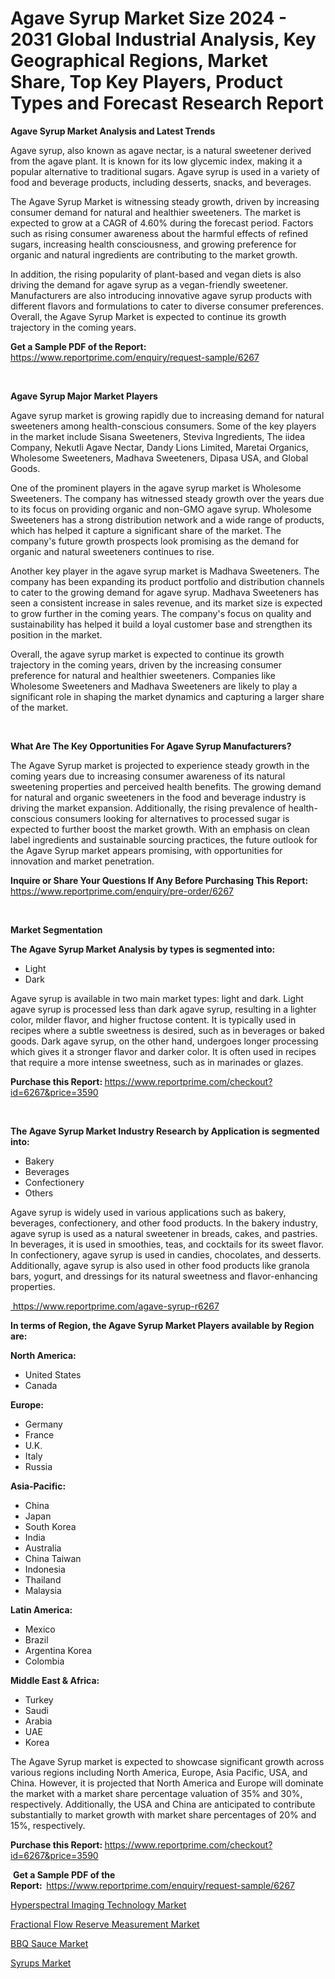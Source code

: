<p><h1>Agave Syrup Market Size 2024 - 2031 Global Industrial Analysis, Key Geographical Regions, Market Share, Top Key Players, Product Types and Forecast Research Report</h1></p><p><strong>Agave Syrup Market Analysis and Latest Trends</strong></p>
<p><p>Agave syrup, also known as agave nectar, is a natural sweetener derived from the agave plant. It is known for its low glycemic index, making it a popular alternative to traditional sugars. Agave syrup is used in a variety of food and beverage products, including desserts, snacks, and beverages.</p><p>The Agave Syrup Market is witnessing steady growth, driven by increasing consumer demand for natural and healthier sweeteners. The market is expected to grow at a CAGR of 4.60% during the forecast period. Factors such as rising consumer awareness about the harmful effects of refined sugars, increasing health consciousness, and growing preference for organic and natural ingredients are contributing to the market growth.</p><p>In addition, the rising popularity of plant-based and vegan diets is also driving the demand for agave syrup as a vegan-friendly sweetener. Manufacturers are also introducing innovative agave syrup products with different flavors and formulations to cater to diverse consumer preferences. Overall, the Agave Syrup Market is expected to continue its growth trajectory in the coming years.</p></p>
<p><strong>Get a Sample PDF of the Report:&nbsp;</strong> <a href="https://www.reportprime.com/enquiry/request-sample/6267">https://www.reportprime.com/enquiry/request-sample/6267</a></p>
<p>&nbsp;</p>
<p><strong>Agave Syrup Major Market Players</strong></p>
<p><p>Agave syrup market is growing rapidly due to increasing demand for natural sweeteners among health-conscious consumers. Some of the key players in the market include Sisana Sweeteners, Steviva Ingredients, The iidea Company, Nekutli Agave Nectar, Dandy Lions Limited, Maretai Organics, Wholesome Sweeteners, Madhava Sweeteners, Dipasa USA, and Global Goods.</p><p>One of the prominent players in the agave syrup market is Wholesome Sweeteners. The company has witnessed steady growth over the years due to its focus on providing organic and non-GMO agave syrup. Wholesome Sweeteners has a strong distribution network and a wide range of products, which has helped it capture a significant share of the market. The company's future growth prospects look promising as the demand for organic and natural sweeteners continues to rise.</p><p>Another key player in the agave syrup market is Madhava Sweeteners. The company has been expanding its product portfolio and distribution channels to cater to the growing demand for agave syrup. Madhava Sweeteners has seen a consistent increase in sales revenue, and its market size is expected to grow further in the coming years. The company's focus on quality and sustainability has helped it build a loyal customer base and strengthen its position in the market.</p><p>Overall, the agave syrup market is expected to continue its growth trajectory in the coming years, driven by the increasing consumer preference for natural and healthier sweeteners. Companies like Wholesome Sweeteners and Madhava Sweeteners are likely to play a significant role in shaping the market dynamics and capturing a larger share of the market.</p></p>
<p>&nbsp;</p>
<p><strong>What Are The Key Opportunities For Agave Syrup Manufacturers?</strong></p>
<p><p>The Agave Syrup market is projected to experience steady growth in the coming years due to increasing consumer awareness of its natural sweetening properties and perceived health benefits. The growing demand for natural and organic sweeteners in the food and beverage industry is driving the market expansion. Additionally, the rising prevalence of health-conscious consumers looking for alternatives to processed sugar is expected to further boost the market growth. With an emphasis on clean label ingredients and sustainable sourcing practices, the future outlook for the Agave Syrup market appears promising, with opportunities for innovation and market penetration.</p></p>
<p><strong>Inquire or Share Your Questions If Any Before Purchasing This Report:</strong> <a href="https://www.reportprime.com/enquiry/pre-order/6267">https://www.reportprime.com/enquiry/pre-order/6267</a></p>
<p>&nbsp;</p>
<p><strong>Market Segmentation</strong></p>
<p><strong>The Agave Syrup Market Analysis by types is segmented into:</strong></p>
<p><ul><li>Light</li><li>Dark</li></ul></p>
<p><p>Agave syrup is available in two main market types: light and dark. Light agave syrup is processed less than dark agave syrup, resulting in a lighter color, milder flavor, and higher fructose content. It is typically used in recipes where a subtle sweetness is desired, such as in beverages or baked goods. Dark agave syrup, on the other hand, undergoes longer processing which gives it a stronger flavor and darker color. It is often used in recipes that require a more intense sweetness, such as in marinades or glazes.</p></p>
<p><strong>Purchase this Report:&nbsp;</strong><a href="https://www.reportprime.com/checkout?id=6267&price=3590">https://www.reportprime.com/checkout?id=6267&price=3590</a></p>
<p>&nbsp;</p>
<p><strong>The Agave Syrup Market Industry Research by Application is segmented into:</strong></p>
<p><ul><li>Bakery</li><li>Beverages</li><li>Confectionery</li><li>Others</li></ul></p>
<p><p>Agave syrup is widely used in various applications such as bakery, beverages, confectionery, and other food products. In the bakery industry, agave syrup is used as a natural sweetener in breads, cakes, and pastries. In beverages, it is used in smoothies, teas, and cocktails for its sweet flavor. In confectionery, agave syrup is used in candies, chocolates, and desserts. Additionally, agave syrup is also used in other food products like granola bars, yogurt, and dressings for its natural sweetness and flavor-enhancing properties.</p></p>
<p><a href="https://www.reportprime.com/agave-syrup-r6267">&nbsp;https://www.reportprime.com/agave-syrup-r6267</a></p>
<p><strong>In terms of Region, the Agave Syrup Market Players available by Region are:</strong></p>
<p>
    <p> <strong> North America: </strong>
        <ul>
            <li>United States</li>
            <li>Canada</li>
        </ul>
        </p> 
    <p> <strong> Europe: </strong>
        <ul>
            <li>Germany</li>
            <li>France</li>
            <li>U.K.</li>
            <li>Italy</li>
            <li>Russia</li>
        </ul>
        </p> 
    <p> <strong> Asia-Pacific: </strong>
        <ul>
            <li>China</li>
            <li>Japan</li>
            <li>South Korea</li>
            <li>India</li>
            <li>Australia</li>
            <li>China Taiwan</li>
            <li>Indonesia</li>
            <li>Thailand</li>
            <li>Malaysia</li>
        </ul>
        </p> 
    <p> <strong> Latin America: </strong>
        <ul>
            <li>Mexico</li>
            <li>Brazil</li>
            <li>Argentina Korea</li>
            <li>Colombia</li>
        </ul>
        </p> 
    <p> <strong> Middle East & Africa: </strong>
        <ul>
            <li>Turkey</li>
            <li>Saudi</li>
            <li>Arabia</li>
            <li>UAE</li>
            <li>Korea</li>
        </ul>
    </p>
    </p>
<p><p>The Agave Syrup market is expected to showcase significant growth across various regions including North America, Europe, Asia Pacific, USA, and China. However, it is projected that North America and Europe will dominate the market with a market share percentage valuation of 35% and 30%, respectively. Additionally, the USA and China are anticipated to contribute substantially to market growth with market share percentages of 20% and 15%, respectively.</p></p>
<p><strong>Purchase this Report: </strong><a href="https://www.reportprime.com/checkout?id=6267&price=3590">https://www.reportprime.com/checkout?id=6267&price=3590</a></p>
<p>&nbsp;<strong>Get a Sample PDF of the Report:&nbsp;&nbsp;</strong><a href="https://www.reportprime.com/enquiry/request-sample/6267">https://www.reportprime.com/enquiry/request-sample/6267</a></p>
<p><strong></strong></p>
<p><p><a href="https://issuu.com/reportprime-2/docs/hyperspectral-imaging-technology-market-size-2030.">Hyperspectral Imaging Technology Market</a></p><p><a href="https://issuu.com/reportprime-2/docs/fractional-flow-reserve-measurement-market-size-20">Fractional Flow Reserve Measurement Market</a></p><p><a href="https://github.com/gulaimolin/Market-Research-Report-List-5/blob/main/bbq-sauce-market.md">BBQ Sauce Market</a></p><p><a href="https://github.com/mauripalmi/Market-Research-Report-List-4/blob/main/syrups-market.md">Syrups Market</a></p></p>